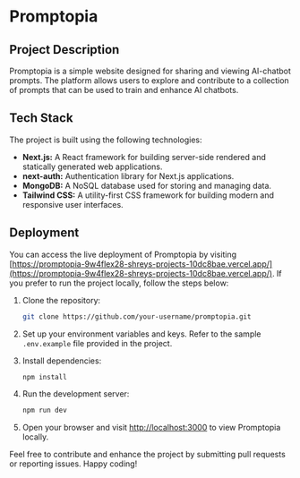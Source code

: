 # Promptopia

## Project Description

Promptopia is a simple website designed for sharing and viewing AI-chatbot prompts. The platform allows users to explore and contribute to a collection of prompts that can be used to train and enhance AI chatbots.

## Tech Stack

The project is built using the following technologies:

- **Next.js:** A React framework for building server-side rendered and statically generated web applications.
- **next-auth:** Authentication library for Next.js applications.
- **MongoDB:** A NoSQL database used for storing and managing data.
- **Tailwind CSS:** A utility-first CSS framework for building modern and responsive user interfaces.

## Deployment

You can access the live deployment of Promptopia by visiting [https://promptopia-9w4flex28-shreys-projects-10dc8bae.vercel.app/](https://promptopia-9w4flex28-shreys-projects-10dc8bae.vercel.app/). If you prefer to run the project locally, follow the steps below:

1. Clone the repository:

    ```bash
    git clone https://github.com/your-username/promptopia.git
    ```

2. Set up your environment variables and keys. Refer to the sample `.env.example` file provided in the project.

3. Install dependencies:

    ```bash
    npm install
    ```

4. Run the development server:

    ```bash
    npm run dev
    ```

5. Open your browser and visit [http://localhost:3000](http://localhost:3000) to view Promptopia locally.

Feel free to contribute and enhance the project by submitting pull requests or reporting issues. Happy coding!
